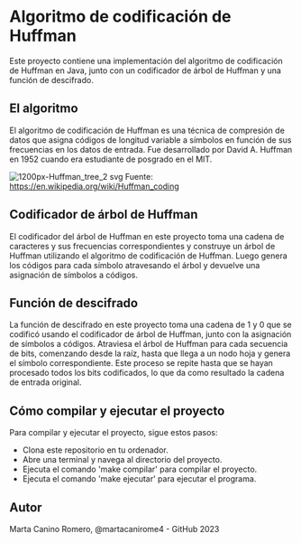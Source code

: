# Algoritmo de codificación de Huffman

Este proyecto contiene una implementación del algoritmo de codificación de Huffman en Java, junto con un codificador de árbol de Huffman y una función de descifrado.

## El algoritmo
El algoritmo de codificación de Huffman es una técnica de compresión de datos que asigna códigos de longitud variable a símbolos en función de sus frecuencias en los datos de entrada.
Fue desarrollado por David A. Huffman en 1952 cuando era estudiante de posgrado en el MIT.

![1200px-Huffman_tree_2 svg](https://user-images.githubusercontent.com/50625677/233080625-86cf5375-9059-41fa-95b7-c2a80031a02f.png)
Fuente: https://en.wikipedia.org/wiki/Huffman_coding

## Codificador de árbol de Huffman
El codificador del árbol de Huffman en este proyecto toma una cadena de caracteres y sus frecuencias correspondientes y construye un árbol de Huffman utilizando el algoritmo de codificación de Huffman. Luego genera los códigos para cada símbolo atravesando el árbol y devuelve una asignación de símbolos a códigos.

## Función de descifrado
La función de descifrado en este proyecto toma una cadena de 1 y 0 que se codificó usando el codificador de árbol de Huffman, junto con la asignación de símbolos a códigos. Atraviesa el árbol de Huffman para cada secuencia de bits, comenzando desde la raíz, hasta que llega a un nodo hoja y genera el símbolo correspondiente. Este proceso se repite hasta que se hayan procesado todos los bits codificados, lo que da como resultado la cadena de entrada original.

## Cómo compilar y ejecutar el proyecto
Para compilar y ejecutar el proyecto, sigue estos pasos:

- Clona este repositorio en tu ordenador.
- Abre una terminal y navega al directorio del proyecto.
- Ejecuta el comando 'make compilar' para compilar el proyecto.
- Ejecuta el comando 'make ejecutar' para ejecutar el programa.

## Autor
Marta Canino Romero, @martacanirome4 - GitHub 2023
